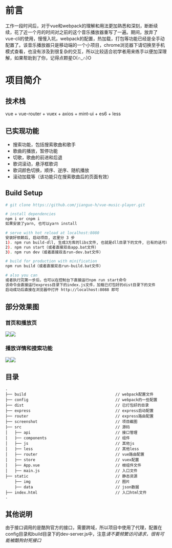 # 前言

工作一段时间后，对于vue和webpack的理解和用法更加熟悉和深刻，断断续续，花了近一个月的时间对之前的这个音乐播放器重写了一遍。期间，放弃了vue-cli的使用，慢慢入坑，webpack的配置，热加载，打包等功能已经是全手动配置了。该音乐播放器只是移动端的一个小项目，chrome浏览器下请切换至手机模式查看，也没有涉及到很复杂的交互，所以比较适合初学者用来练手以便加深理解，如果帮助到了你，记得点颗星O(∩_∩)O

# 项目简介

## 技术栈

vue + vue-router + vuex + axios + mint-ui + es6 + less

## 已实现功能

* 搜索功能，包括搜索歌曲和歌手
* 歌曲的播放，暂停功能
* 切歌，歌曲的前进和后退
* 歌词滚动，悬浮框歌词
* 歌词颜色切换，顺序、逆序、随机播放
* 滚动加载等（该功能只在搜索歌曲后的页面有效）

## Build Setup

``` bash
# git clone https://github.com/jianguo-h/vue-music-player.git

# install dependencies
npm i or cnpm i
如果安装了yarn, 也可以yarn install

# serve with hot reload at localhost:8080
安装好依赖后, 启动项目, 这里分 3 步
1). npm run build-dll, 生成3方库的libs文件, 也就是dll目录下的文件, 已有的话可以忽略这步
2). npm run start（或者直接双击app.bat文件）
3). npm run dev（或者直接双击run-dev.bat文件）

# build for production with minification
npm run build（或者直接双击run-build.bat文件）

# also you can
或者执行完第一步后，也可以在控制台下直接运行npm run start命令
该命令会直接运行express目录下的index.js文件，加载已打包好的dist目录下的文件
启动成功后直接在浏览器中打开 http://localhost:8088 即可
```

## 部分效果图

### 首页和播放页
<img src = "https://github.com/jianguo-h/vue-music-player/blob/master/screenshot/index.gif" /><img src = "https://github.com/jianguo-h/vue-music-player/blob/master/screenshot/whole.gif" />


### 播放详情和搜索功能
<img src = "https://github.com/jianguo-h/vue-music-player/blob/master/screenshot/play-detail.gif" /><img src = "https://github.com/jianguo-h/vue-music-player/blob/master/screenshot/search.gif" />


## 目录

```
.
├── build                                       // webpack配置文件
├── config                                      // webpack的一些配置
├── dist                                        // 已打包好的目录
├── express                                     // express启动配置
├── router                                      // express路由配置
├── screenshot                                  // 项目截图
├── src                                         // 源码
│   ├── api                                     // 接口管理
│   ├── components                              // 组件
│   ├── js                                      // 其他js
│   ├── less                                    // 其他less
│   ├── router                                  // vue路由配置
│   ├── store                                   // vuex配置
│   ├── App.vue                                 // 根组件文件
│   ├── main.js                                 // 入口文件
├── static                                      // 静态资源
    ├── img                                     // 图片
    ├── data                                    // json数据
├── index.html                                  // 入口html文件
.
```

## 其他说明
由于接口调用的是酷狗官方的接口，需要跨域，所以项目中使用了代理，配置在config目录和build目录下的dev-server.js中，注意*请不要频繁访问请求，很有可能被酷狗封死接口*
